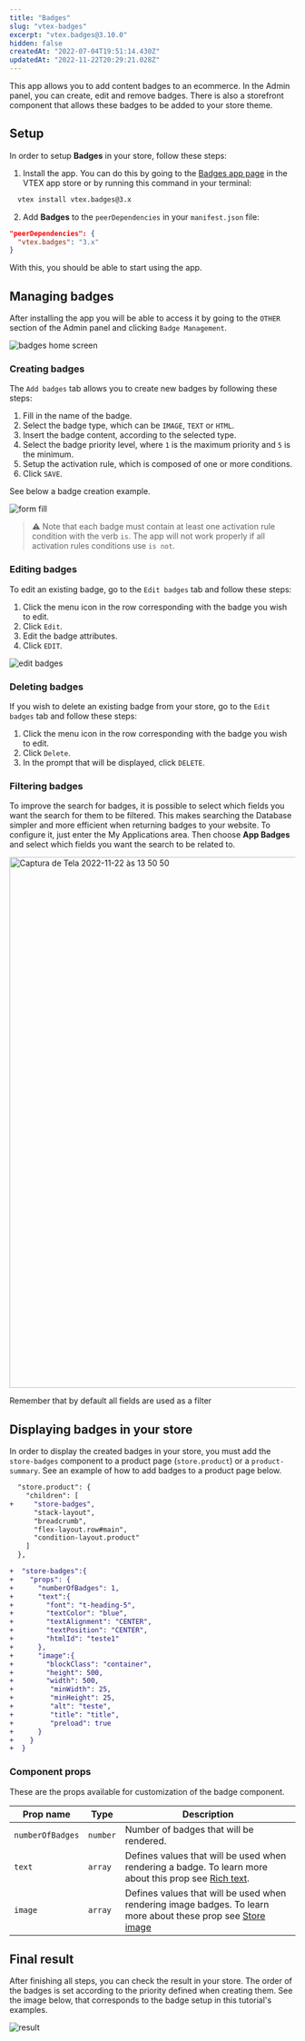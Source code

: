 ```yaml
---
title: "Badges"
slug: "vtex-badges"
excerpt: "vtex.badges@3.10.0"
hidden: false
createdAt: "2022-07-04T19:51:14.430Z"
updatedAt: "2022-11-22T20:29:21.028Z"
---
```

This app allows you to add content badges to an ecommerce. In the Admin panel, you can create, edit and remove badges. There is also a storefront component that allows these badges to be added to your store theme.

## Setup

In order to setup **Badges** in your store, follow these steps:

1. Install the app. You can do this by going to the [Badges app page](https://apps.vtex.com/vtex-badges/p) in the VTEX app store or by running this command in your terminal:

```bash
  vtex install vtex.badges@3.x
```

2. Add **Badges** to the `peerDependencies` in your `manifest.json` file:

```json
"peerDependencies": {
  "vtex.badges": "3.x"
}
```

With this, you should be able to start using the app.

## Managing badges

After installing the app you will be able to access it by going to the `OTHER` section of the Admin panel and clicking `Badge Management`.

![badges home screen](https://cdn.jsdelivr.net/gh/vtexdocs/dev-portal-content@main/images/vtex-badges-0.PNG)

### Creating badges

The `Add badges` tab allows you to create new badges by following these steps:

1. Fill in the name of the badge.
2. Select the badge type, which can be `IMAGE`, `TEXT` or `HTML`.
3. Insert the badge content, according to the selected type.
4. Select the badge priority level, where `1` is the maximum priority and `5` is the minimum.
5. Setup the activation rule, which is composed of one or more conditions.
6. Click `SAVE`.

See below a badge creation example.

![form fill](https://cdn.jsdelivr.net/gh/vtexdocs/dev-portal-content@main/images/vtex-badges-1.PNG)

> ⚠️ Note that each badge must contain at least one activation rule condition with the verb `is`. The app will not work properly if all activation rules conditions use `is not`.

### Editing badges

To edit an existing badge, go to the `Edit badges` tab and follow these steps:

1. Click the menu icon in the row corresponding with the badge you wish to edit.
2. Click `Edit`.
3. Edit the badge attributes.
4. Click `EDIT`.

![edit badges](https://cdn.jsdelivr.net/gh/vtexdocs/dev-portal-content@main/images/vtex-badges-2.PNG)

### Deleting badges

If you wish to delete an existing badge from your store, go to the `Edit badges` tab and follow these steps:

1. Click the menu icon in the row corresponding with the badge you wish to edit.
2. Click `Delete`.
3. In the prompt that will be displayed, click `DELETE`.

### Filtering badges

To improve the search for badges, it is possible to select which fields you want the search for them to be filtered. This makes searching the Database simpler and more efficient when returning badges to your website.
To configure it, just enter the My Applications area. Then choose <b> App Badges </b> and select which fields you want the search to be related to.

<img width="935" alt="Captura de Tela 2022-11-22 às 13 50 50" src="https://raw.githubusercontent.com/vtexdocs/dev-portal-content/main/images/vtex-badges-4.png"/>

Remember that by default all fields are used as a filter

## Displaying badges in your store

In order to display the created badges in your store, you must add the `store-badges` component to a product page (`store.product`) or a `product-summary`. See an example of how to add badges to a product page below.

```diff
  "store.product": {
    "children": [
+     "store-badges",
      "stack-layout",
      "breadcrumb",
      "flex-layout.row#main",
      "condition-layout.product"
    ]
  },

+  "store-badges":{
+    "props": {
+      "numberOfBadges": 1,
+      "text":{
+        "font": "t-heading-5",
+        "textColor": "blue",
+        "textAlignment": "CENTER",
+        "textPosition": "CENTER",
+        "htmlId": "teste1"
+      },
+      "image":{
+        "blockClass": "container",
+        "height": 500,
+        "width": 500,
+         "minWidth": 25,
+         "minHeight": 25,
+         "alt": "teste",
+         "title": "title",
+         "preload": true
+      }
+    }
+  }

```

### Component props

These are the props available for customization of the badge component.

| Prop name        | Type     | Description                                                                                                                                              |
| ---------------- | -------- | -------------------------------------------------------------------------------------------------------------------------------------------------------- |
| `numberOfBadges` | `number` | Number of badges that will be rendered.                                                                                                                  |
| `text`           | `array`  | Defines values that will be used when rendering a badge. To learn more about this prop see [Rich text](https://github.com/vtex-apps/rich-text).          |
| `image`          | `array`  | Defines values that will be used when rendering image badges. To learn more about these prop see [Store image](https://github.com/vtex-apps/store-image) |

## Final result

After finishing all steps, you can check the result in your store. The order of the badges is set according to the priority defined when creating them. See the image below, that corresponds to the badge setup in this tutorial's examples.

![result](https://cdn.jsdelivr.net/gh/vtexdocs/dev-portal-content@main/images/vtex-badges-3.PNG)